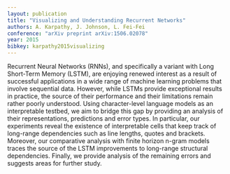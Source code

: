 ```yaml
---
layout: publication
title: "Visualizing and Understanding Recurrent Networks"
authors: A. Karpathy, J. Johnson, L. Fei-Fei
conference: "arXiv preprint arXiv:1506.02078"
year: 2015
bibkey: karpathy2015visualizing
---
```

Recurrent Neural Networks (RNNs), and specifically a variant with Long Short-Term Memory (LSTM), are enjoying renewed interest as a result of successful
applications in a wide range of machine learning problems that involve sequential
data. However, while LSTMs provide exceptional results in practice, the source
of their performance and their limitations remain rather poorly understood. Using character-level language models as an interpretable testbed, we aim to bridge
this gap by providing an analysis of their representations, predictions and error
types. In particular, our experiments reveal the existence of interpretable cells that
keep track of long-range dependencies such as line lengths, quotes and brackets.
Moreover, our comparative analysis with finite horizon n-gram models traces the
source of the LSTM improvements to long-range structural dependencies. Finally,
we provide analysis of the remaining errors and suggests areas for further study.


